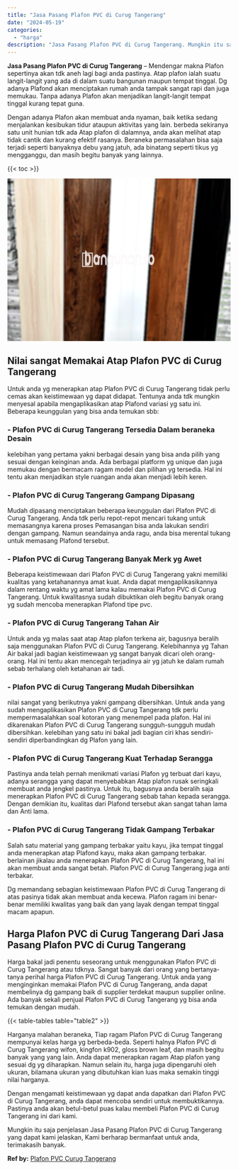 ```yaml
---
title: "Jasa Pasang Plafon PVC di Curug Tangerang"
date: "2024-05-19"
categories: 
  - "harga"
description: "Jasa Pasang Plafon PVC di Curug Tangerang. Mungkin itu saja penjelasan Jasa Pasang Plafon PVC di Curug Tangerang yang dapat kami jelaskan, Kami berharap berm..."
---
```


**Jasa Pasang Plafon PVC di Curug Tangerang** – Mendengar makna Plafon sepertinya akan tdk aneh lagi bagi anda pastinya. Atap plafon ialah suatu langit-langit yang ada di dalam suatu bangunan maupun tempat tinggal. Dg adanya Plafond akan menciptakan rumah anda tampak sangat rapi dan juga memukau. Tanpa adanya Plafon akan menjadikan langit-langit tempat tinggal kurang tepat guna.

Dengan adanya Plafon akan membuat anda nyaman, baik ketika sedang menjalankan kesibukan tidur ataupun aktivitas yang lain. berbeda sekiranya satu unit hunian tdk ada Atap plafon di dalamnya, anda akan melihat atap tidak cantik dan kurang efektif rasanya. Beraneka permasalahan bisa saja terjadi seperti banyaknya debu yang jatuh, ada binatang seperti tikus yg mengganggu, dan masih begitu banyak yang lainnya.

{{< toc >}}

![Jasa Pasang Plafon PVC di Curug Tangerang](/images/flafond-pvc-murah19.png)

## Nilai sangat Memakai Atap Plafon PVC di Curug Tangerang

Untuk anda yg menerapkan atap Plafon PVC di Curug Tangerang tidak perlu cemas akan keistimewaan yg dapat didapat. Tentunya anda tdk mungkin menyesal apabila mengaplikasikan atap Plafond variasi yg satu ini. Beberapa keunggulan yang bisa anda temukan sbb:

### \- Plafon PVC di Curug Tangerang Tersedia Dalam beraneka Desain

kelebihan yang pertama yakni berbagai desain yang bisa anda pilih yang sesuai dengan keinginan anda. Ada berbagai platform yg unique dan juga memukau dengan bermacam ragam model dan pilihan yg tersedia. Hal ini tentu akan menjadikan style ruangan anda akan menjadi lebih keren.

### \- Plafon PVC di Curug Tangerang Gampang Dipasang

Mudah dipasang menciptakan beberapa keunggulan dari Plafon PVC di Curug Tangerang. Anda tdk perlu repot-repot mencari tukang untuk memasangnya karena proses Pemasangan bisa anda lakukan sendiri dengan gampang. Namun seandainya anda ragu, anda bisa merental tukang untuk memasang Plafond tersebut.

### \- Plafon PVC di Curug Tangerang Banyak Merk yg Awet

Beberapa keistimewaan dari Plafon PVC di Curug Tangerang yakni memiliki kualitas yang ketahanannya amat kuat. Anda dapat mengaplikasikannya dalam rentang waktu yg amat lama kalau memakai Plafon PVC di Curug Tangerang. Untuk kwalitasnya sudah dibuktikan oleh begitu banyak orang yg sudah mencoba menerapkan Plafond tipe pvc.

### \- Plafon PVC di Curug Tangerang Tahan Air

Untuk anda yg malas saat atap Atap plafon terkena air, bagusnya beralih saja menggunakan Plafon PVC di Curug Tangerang. Kelebihannya yg Tahan Air bakal jadi bagian keistimewaan yg sangat banyak dicari oleh orang-orang. Hal ini tentu akan mencegah terjadinya air yg jatuh ke dalam rumah sebab terhalang oleh ketahanan air tadi.

### \- Plafon PVC di Curug Tangerang Mudah Dibersihkan

nilai sangat yang berikutnya yakni gampang dibersihkan. Untuk anda yang sudah mengaplikasikan Plafon PVC di Curug Tangerang tdk perlu mempermasalahkan soal kotoran yang menempel pada plafon. Hal ini dikarenakan Plafon PVC di Curug Tangerang sungguh-sungguh mudah dibersihkan. kelebihan yang satu ini bakal jadi bagian ciri khas sendiri-sendiri diperbandingkan dg Plafon yang lain.

### \- Plafon PVC di Curug Tangerang Kuat Terhadap Serangga

Pastinya anda telah pernah menikmati variasi Plafon yg terbuat dari kayu, adanya serangga yang dapat menyebabkan Atap plafon rusak seringkali membuat anda jengkel pastinya. Untuk itu, bagusnya anda beralih saja menerapkan Plafon PVC di Curug Tangerang sebab tahan kepada serangga. Dengan demikian itu, kualitas dari Plafond tersebut akan sangat tahan lama dan Anti lama.

### \- Plafon PVC di Curug Tangerang Tidak Gampang Terbakar

Salah satu material yang gampang terbakar yaitu kayu, jika tempat tinggal anda menerapkan atap Plafond kayu, maka akan gampang terbakar. berlainan jikalau anda menerapkan Plafon PVC di Curug Tangerang, hal ini akan membuat anda sangat betah. Plafon PVC di Curug Tangerang juga anti terbakar.

Dg memandang sebagian keistimewaan Plafon PVC di Curug Tangerang di atas pasinya tidak akan membuat anda kecewa. Plafon ragam ini benar-benar memiliki kwalitas yang baik dan yang layak dengan tempat tinggal macam apapun.

## Harga Plafon PVC di Curug Tangerang Dari Jasa Pasang Plafon PVC di Curug Tangerang

Harga bakal jadi penentu seseorang untuk menggunakan Plafon PVC di Curug Tangerang atau tdknya. Sangat banyak dari orang yang bertanya-tanya perihal harga Plafon PVC di Curug Tangerang. Untuk anda yang menginginkan memakai Plafon PVC di Curug Tangerang, anda dapat membelinya dg gampang baik di supplier terdekat maupun supplier online. Ada banyak sekali penjual Plafon PVC di Curug Tangerang yg bisa anda temukan dengan mudah.

{{< table-tables table="table2" >}}

Harganya malahan beraneka, Tiap ragam Plafon PVC di Curug Tangerang mempunyai kelas harga yg berbeda-beda. Seperti halnya Plafon PVC di Curug Tangerang wifon, kingfon k902, gloss brown leaf, dan masih begitu banyak yang yang lain. Anda dapat menerapkan ragam Atap plafon yang sesuai dg yg diharapkan. Namun selain itu, harga juga dipengaruhi oleh ukuran, bilamana ukuran yang dibutuhkan kian luas maka semakin tinggi nilai harganya.

Dengan mengamati keistimewaan yg dapat anda dapatkan dari Plafon PVC di Curug Tangerang, anda dapat mencoba sendiri untuk membuktikannya. Pastinya anda akan betul-betul puas kalau membeli Plafon PVC di Curug Tangerang ini dari kami.

Mungkin itu saja penjelasan Jasa Pasang Plafon PVC di Curug Tangerang yang dapat kami jelaskan, Kami berharap bermanfaat untuk anda, terimakasih banyak.

**Ref by:** [Plafon PVC Curug Tangerang](https://id.wikipedia.org/wiki/Plafon)
